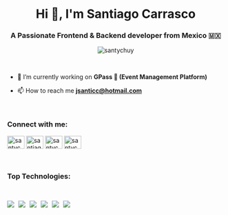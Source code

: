 <h1 align="center">Hi 👋, I'm Santiago Carrasco</h1>
<h3 align="center">A Passionate Frontend & Backend developer from Mexico 🇲🇽</h3>

<p align="center"> <img src="https://komarev.com/ghpvc/?username=santychuy&label=Profile%20views&color=0e75b6&style=flat" alt="santychuy" /> </p>

</br>

- 📝 I’m currently working on **GPass 🎫 (Event Management Platform)**

- 📫 How to reach me **jsanticc@hotmail.com**

</br>
<h3 align="left">Connect with me:</h3>
<p align="left">
<a href="https://twitter.com/santychuy" target="blank"><img align="center" src="https://cdn.jsdelivr.net/npm/simple-icons@3.0.1/icons/twitter.svg" alt="santychuy" height="30" width="40" /></a>
<a href="https://linkedin.com/in/santiagocarrascocampa" target="blank"><img align="center" src="https://cdn.jsdelivr.net/npm/simple-icons@3.0.1/icons/linkedin.svg" alt="santiagocarrascocampa" height="30" width="40" /></a>
<a href="https://instagram.com/santychuy" target="blank"><img align="center" src="https://cdn.jsdelivr.net/npm/simple-icons@3.0.1/icons/instagram.svg" alt="santychuy" height="30" width="40" /></a>
<a href="https://dribbble.com/santychuy" target="blank"><img align="center" src="https://cdn.jsdelivr.net/npm/simple-icons@3.0.1/icons/dribbble.svg" alt="santychuy" height="30" width="40" /></a>
</p>

</br>

<h3 align="left">Top Technologies:</h3>
</br>
<p align="left"><img src="https://img.shields.io/badge/%20-Javascript-F7DF1E?logo=javascript&style=for-the-badge&labelColor=474747" style="padding-right: 10px" /><img src="https://img.shields.io/badge/%20-typescript-007ACC?logo=typescript&style=for-the-badge&labelColor=474747" style="padding-right: 10px" /><img src="https://img.shields.io/badge/%20-react-61DAFB?logo=react&style=for-the-badge&labelColor=474747" style="padding-right: 10px" /><img src="https://img.shields.io/badge/%20-swift-FA7343?logo=swift&style=for-the-badge&labelColor=474747" style="padding-right: 10px" /><img src="https://img.shields.io/badge/%20-node.js-339933?logo=node.js&style=for-the-badge&labelColor=474747" style="padding-right: 10px" /><img src="https://img.shields.io/badge/%20-Graphql-E10098?logo=graphql&style=for-the-badge&labelColor=474747" style="padding-right: 10px" /></p>
<!-- <p align="left"> <a href="https://www.docker.com/" target="_blank"> <img src="https://devicons.github.io/devicon/devicon.git/icons/docker/docker-original-wordmark.svg" alt="docker" width="40" height="40"/> </a> <a href="https://expressjs.com" target="_blank"> <img src="https://devicons.github.io/devicon/devicon.git/icons/express/express-original-wordmark.svg" alt="express" width="40" height="40"/> </a> <a href="https://www.figma.com/" target="_blank"> <img src="https://www.vectorlogo.zone/logos/figma/figma-icon.svg" alt="figma" width="40" height="40"/> </a> <a href="https://firebase.google.com/" target="_blank"> <img src="https://www.vectorlogo.zone/logos/firebase/firebase-icon.svg" alt="firebase" width="40" height="40"/> </a> <a href="https://git-scm.com/" target="_blank"> <img src="https://www.vectorlogo.zone/logos/git-scm/git-scm-icon.svg" alt="git" width="40" height="40"/> </a> <a href="https://graphql.org" target="_blank"> <img src="https://www.vectorlogo.zone/logos/graphql/graphql-icon.svg" alt="graphql" width="40" height="40"/> </a> <a href="https://developer.mozilla.org/en-US/docs/Web/JavaScript" target="_blank"> <img src="https://devicons.github.io/devicon/devicon.git/icons/javascript/javascript-original.svg" alt="javascript" width="40" height="40"/> </a> <a href="https://jestjs.io" target="_blank"> <img src="https://www.vectorlogo.zone/logos/jestjsio/jestjsio-icon.svg" alt="jest" width="40" height="40"/> </a> <a href="https://www.linux.org/" target="_blank"> <img src="https://devicons.github.io/devicon/devicon.git/icons/linux/linux-original.svg" alt="linux" width="40" height="40"/> </a> <a href="https://www.mongodb.com/" target="_blank"> <img src="https://devicons.github.io/devicon/devicon.git/icons/mongodb/mongodb-original-wordmark.svg" alt="mongodb" width="40" height="40"/> </a> <a href="https://nextjs.org/" target="_blank"> <img src="https://cdn.worldvectorlogo.com/logos/nextjs-3.svg" alt="nextjs" width="40" height="40"/> </a> <a href="https://www.nginx.com" target="_blank"> <img src="https://devicons.github.io/devicon/devicon.git/icons/nginx/nginx-original.svg" alt="nginx" width="40" height="40"/> </a> <a href="https://nodejs.org" target="_blank"> <img src="https://devicons.github.io/devicon/devicon.git/icons/nodejs/nodejs-original-wordmark.svg" alt="nodejs" width="40" height="40"/> </a> <a href="https://www.postgresql.org" target="_blank"> <img src="https://devicons.github.io/devicon/devicon.git/icons/postgresql/postgresql-original-wordmark.svg" alt="postgresql" width="40" height="40"/> </a> <a href="https://postman.com" target="_blank"> <img src="https://www.vectorlogo.zone/logos/getpostman/getpostman-icon.svg" alt="postman" width="40" height="40"/> </a> <a href="https://reactjs.org/" target="_blank"> <img src="https://devicons.github.io/devicon/devicon.git/icons/react/react-original-wordmark.svg" alt="react" width="40" height="40"/> </a> <a href="https://reactnative.dev/" target="_blank"> <img src="https://reactnative.dev/img/header_logo.svg" alt="reactnative" width="40" height="40"/> </a> <a href="https://redis.io" target="_blank"> <img src="https://devicons.github.io/devicon/devicon.git/icons/redis/redis-original-wordmark.svg" alt="redis" width="40" height="40"/> </a> <a href="https://www.sketch.com/" target="_blank"> <img src="https://www.vectorlogo.zone/logos/sketchapp/sketchapp-icon.svg" alt="sketch" width="40" height="40"/> </a> <a href="https://developer.apple.com/swift/" target="_blank"> <img src="https://devicons.github.io/devicon/devicon.git/icons/swift/swift-original-wordmark.svg" alt="swift" width="40" height="40"/> </a> <a href="https://www.typescriptlang.org/" target="_blank"> <img src="https://devicons.github.io/devicon/devicon.git/icons/typescript/typescript-original.svg" alt="typescript" width="40" height="40"/> </a> </p> -->

<!-- </br>
</br>

<p align="center"><img src="https://github-readme-stats.vercel.app/api/top-langs?username=santychuy&show_icons=true&locale=en&layout=compact" alt="santychuy" /></p> -->
